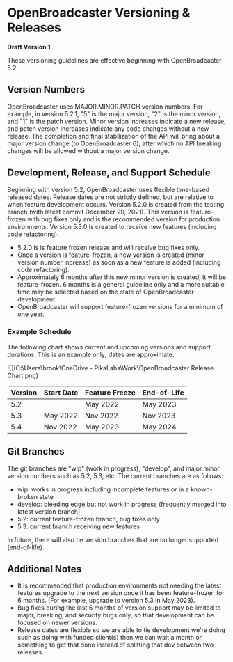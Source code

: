 # OpenBroadcaster Versioning & Releases

**Draft Version 1**

These versioning guidelines are effective beginning with OpenBroadcaster 5.2. 

## Version Numbers

OpenBroadcaster uses MAJOR.MINOR.PATCH version numbers. For example, in version 5.2.1, "5" is the major version, "2" is the minor version, and "1" is the patch version. Minor version increases indicate a new release, and patch version increases indicate any code changes without a new release. The completion and final stabilization of the API will bring about a major version change (to OpenBroadcaster 6), after which no API breaking changes will be allowed without a major version change.

## Development, Release, and Support Schedule

Beginning with version 5.2, OpenBroadcaster uses flexible time-based released dates. Release dates are not strictly defined, but are relative to when feature development occurs. Version 5.2.0 is created from the testing branch (with latest commit December 29, 2021). This version is feature-frozen with bug fixes only and is the recommended version for production environments. Version 5.3.0 is created to receive new features (including code refactoring).

- 5.2.0 is is feature frozen release and will receive bug fixes only.
- Once a version is feature-frozen, a new version is created (minor version number increase) as soon as a new feature is added (including code refactoring).
- Approximately 6 months after this new minor version is created, it will be feature-frozen. 6 months is a general guideline only and a more suitable time may be selected based on the state of OpenBroadcaster development.
- OpenBroadcaster will support feature-frozen versions for a minimum of one year.

### Example Schedule

The following chart shows current and upcoming versions and support durations. This is an example only; dates are approximate.

![](C:\Users\brook\OneDrive - PikaLabs\Work\OpenBroadcaster Release Chart.png)


| Version | Start Date | Feature Freeze | End-of-Life |
| ------- | ---------- | -------------- | ----------- |
| 5.2     |            | May 2022       | May 2023    |
| 5.3     | May 2022   | Nov 2022       | Nov 2023    |
| 5.4     | Nov 2022   | May 2023       | May 2024    |

## Git Branches

The git branches are "wip" (work in progress), "develop", and major.minor version numbers such as 5.2, 5.3, etc. The current branches are as follows:

- wip: works in progress including incomplete features or in a known-broken state
- develop: bleeding edge but not work in progress (frequently merged into latest version branch)
- 5.2: current feature-frozen branch, bug fixes only
- 5.3: current branch receiving new features

In future, there will also be version branches that are no longer supported (end-of-life).

## Additional Notes

- It is recommended that production environments not needing the latest features upgrade to the next version once it has been feature-frozen for 6 months. (For example, upgrade to version 5.3 in May 2023).
- Bug fixes during the last 6 months of version support may be limited to major, breaking, and security bugs only, so that development can be focused on newer versions.
- Release dates are flexible so we are able to tie development we're doing such as doing with funded client(s) then we can wait a month or something to get that done instead of splitting that dev between two releases.
